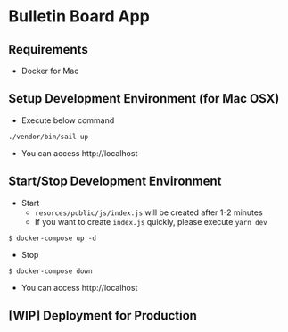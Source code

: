 # Bulletin Board App

## Requirements
* Docker for Mac

## Setup Development Environment (for Mac OSX)
* Execute below command
```
./vendor/bin/sail up
```

* You can access http://localhost

## Start/Stop Development Environment
* Start
  * `resorces/public/js/index.js` will be created after 1-2 minutes
  * If you want to create `index.js` quickly, please execute `yarn dev`
```
$ docker-compose up -d
```

* Stop
```
$ docker-compose down
```

* You can access http://localhost

## [WIP] Deployment for Production
